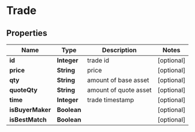 # Trade

## Properties
Name | Type | Description | Notes
------------ | ------------- | ------------- | -------------
**id** | **Integer** | trade id |  [optional]
**price** | **String** | price |  [optional]
**qty** | **String** | amount of base asset |  [optional]
**quoteQty** | **String** | amount of quote asset |  [optional]
**time** | **Integer** | trade timestamp |  [optional]
**isBuyerMaker** | **Boolean** |  |  [optional]
**isBestMatch** | **Boolean** |  |  [optional]
